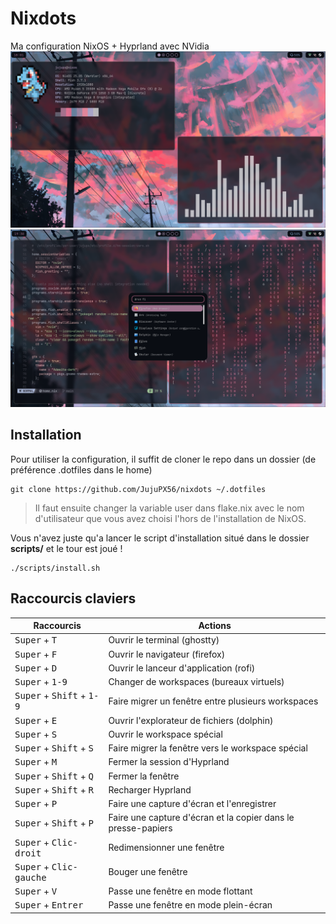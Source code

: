 # Nixdots

Ma configuration NixOS + Hyprland avec NVidia
![Capture d'ecran de la configuration](https://github.com/JujuPX56/nixdots/blob/main/assets/screenshot1.png?raw=true)![Deuxieme capture d'ecran](https://github.com/JujuPX56/nixdots/blob/main/assets/screenshot2.png?raw=true)
## Installation

Pour utiliser la configuration, il suffit de cloner le repo dans un dossier (de préférence .dotfiles dans le home)

    git clone https://github.com/JujuPX56/nixdots ~/.dotfiles

> Il faut ensuite changer la variable user dans flake.nix avec le nom
> d'utilisateur que vous avez choisi l'hors de l'installation de NixOS.

Vous n'avez juste qu'a lancer le script d'installation  situé dans le dossier **scripts/** et le tour est joué !

    ./scripts/install.sh

## Raccourcis claviers

  
|Raccourcis| Actions |
|--|--|
| <kbd>Super</kbd> + <kbd>T</kbd> | Ouvrir le terminal (ghostty) |
| <kbd>Super</kbd> + <kbd>F</kbd> | Ouvrir le navigateur (firefox) |
| <kbd>Super</kbd> + <kbd>D</kbd> | Ouvrir le lanceur d'application (rofi) |
| <kbd>Super</kbd> + <kbd>1-9</kbd> | Changer de workspaces (bureaux virtuels) |
| <kbd>Super</kbd> + <kbd>Shift</kbd> + <kbd>1-9</kbd> | Faire migrer un fenêtre entre plusieurs workspaces|
| <kbd>Super</kbd> + <kbd>E</kbd> | Ouvrir l'explorateur de fichiers (dolphin) |
| <kbd>Super</kbd> + <kbd>S</kbd> | Ouvrir le workspace spécial|
| <kbd>Super</kbd> + <kbd>Shift</kbd> + <kbd>S</kbd> | Faire migrer la fenêtre vers le workspace spécial|
| <kbd>Super</kbd> + <kbd>M</kbd> | Fermer la session d'Hyprland|
| <kbd>Super</kbd> + <kbd>Shift</kbd> + <kbd>Q</kbd> | Fermer la fenêtre |
| <kbd>Super</kbd> + <kbd>Shift</kbd> + <kbd>R</kbd> | Recharger Hyprland |
| <kbd>Super</kbd> + <kbd>P</kbd> | Faire une capture d'écran et l'enregistrer|
| <kbd>Super</kbd> + <kbd>Shift</kbd> + <kbd>P</kbd> | Faire une capture d'écran et la copier dans le presse-papiers |
| <kbd>Super</kbd> + <kbd>Clic-droit</kbd> | Redimensionner une fenêtre|
| <kbd>Super</kbd> + <kbd>Clic-gauche</kbd> | Bouger une fenêtre|
| <kbd>Super</kbd> + <kbd>V</kbd> | Passe une fenêtre en mode flottant|
| <kbd>Super</kbd> + <kbd>Entrer</kbd> | Passe une fenêtre en mode plein-écran|

